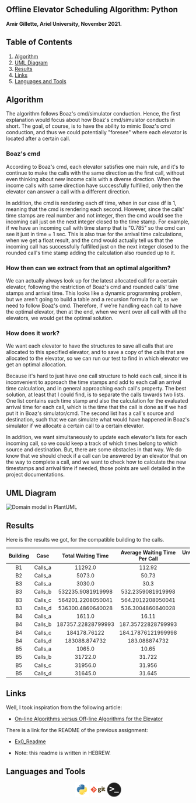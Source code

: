## Offline Elevator Scheduling Algorithm: Python 
**Amir Gillette, Ariel University, November 2021.**  



## <a name="table-of-contents"></a> Table of Contents

1. [Algorithm](#Algorithm)
2. [UML Diagram](#UML-Diagram)
3. [Results](#Results)
4. [Links](#Links)
5. [Languages and Tools](#Languages-and-Tools)

<!-- Algorithm  -->

## Algorithm
The algorithm follows Boaz's cmd/simulator conduction. Hence, the first explanation
would focus about how Boaz's cmd/simulator conducts in short. The goal, of course, 
is to have the ability to mimic Boaz's cmd conduction, and thus we could potentially
"foresee" where each elevator is located after a certain call. 
### Boaz's cmd
According to Boaz's cmd, each elevator satisfies one main rule, and it's to 
continue to make the calls with the same direction as the first call, 
without even thinking about new income calls with a diverse direction. When
the income calls with same direction have successfully fulfilled, only
then the elevator can answer a call with a different direction. 

In addition, the cmd is rendering each df time, when in our case
df is 1, meaning that the cmd is rendering each second. However, 
since the calls' time stamps are real number and not integer, then
the cmd would see the incoming call just on the next integer closed
to the time stamp. For example, if we have an incoming call with
time stamp that is "0.785" so the cmd can see it just in time = 1 sec.
This is also true for the arrival time calculations, when we get
a float result, and the cmd would actually tell us that the incoming call
has successfully fulfilled just on the next integer closed to the rounded
call's time stamp adding the calculation also rounded up to it. 


### How then can we extract from that an optimal algorithm?
We can actually always look up for the latest allocated call for a certain 
elevator, following the restriction of Boaz's cmd and rounded calls' time stamps and arrival time.
This looks like a dynamic programming problem, but we aren't
going to build a table and a recursion formula for it, as we need
to follow Boaz's cmd. Therefore, if we're handling each call to
have the optimal elevator, then at the end, when we went over all call with all the elevators,  we would get the optimal 
solution. 

### How does it work? 
We want each elevator to have the structures to save all calls
that are allocated to this specified elevator, and to save a copy
of the calls that are allocated to the elevator, so we can
run our test to find in which elevator we get an optimal allocation. 


Because it's hard to just have one call structure to hold each call, 
since it is inconvenient to approach the time stamps and add to each
call an arrival time calculation, and in general approaching each
call's property. The best solution, at least that I could find, is
to separate the calls towards two lists. One list contains each time stamp
and also the calculation for the evaluated arrival time for each call, which
is the time that the call is done as if we had put it in Boaz's simulator/cmd.
The second list has a call's source and destination, such that we can
simulate what would have happened in Boaz's simulator if we
allocate a certain call to a certain elevator. 

In addition, we want simultaneously to update each elevator's lists for each incoming call,
so we could keep a track of which times belong to which source and destination. But, there
are some obstacles in that way. We do know that we should check if a call
can be answered by an elevator that on the way to complete a call, and we want
to check how to calculate the new timestamps and arrival time if needed, those points are well detailed 
in the project documentations. 



<!-- UML Diagram  -->

## UML Diagram 
![Domain model in PlantUML](http://www.plantuml.com/plantuml/svg/RLFTJjmy4BttK-H3tyNIPOdW4gaI1T7UL4Bg2rZ6dYGk_eayOw15l7l7tYGBMIvs8vzpVCPpnhv6KecoTqByz__DZzlxd_U_lfuyEAKVJnYoGRjie1c8HhngswIUptjBGtx824d7G13eN4VVFg0UdbNwsuvijgC1F63h5HAaTbfLrzrZiFr0xsIxz_XvmOKGtrmV4nVopMxtfRbLpk4AkydM6HjwePr2R1RoLMnraJTNZRD8OWiEdXJ5T41OsDkWdFmeB2jfWu4NXcnWHB6fzCg6pMcbTNQAGERHb0zP3vl5_Qmf-rbd0q8YsTc4LEc5yP1ws1UT2BmuQmp_y9A_bujG6ICfIWZcdK5H5XCRQcNvpDrMCpwSU1Dp7ZMSk-bKOafd9ZcSpZgGGNdW9f5IDVpkOanpqrwzV5WVv_SROv09b86qMUnEnTjShOxhQ0uwZdzax6IAEPXrzFZqYU5s2Zfc6ZDjYgYmJ1myQXP8oezOXpI0VjmJ319iCEapmmBc68oQiQduflxNmIBj8VcaN8PYj3IpHCdzM3DdWYD0MNGkAjhFf5jb-17GBkB-nXnsnH722gglyGYBumfIY57RsifnnYketfKQqAUOB5iMeWUIbUnYgZw7_4eYvIdK-xMyjZcbmhoAfjdMrrB4ToyNLLg0ISJGwo5OObUfsAXYuXg2oTxz0m00)

<!-- Results  -->
## Results

Here is the results we got, for the compatible building to the calls.

|   Building  | Case | Total Waiting Time | Average Waiting Time Per Call | UnCompleted Calls    | Certificate |
|:--------:|:--------:|:--------:|:--------:| :--------:|:--------:|
| B1 |  Calls_a   |   11292.0   |   112.92  | 0|  -259939903|
| B2 |  Calls_a   |   5073.0   |   50.73  | 0|  -305742041|
| B3 |   Calls_a  |  3030.0    | 30.3    | 0|-509550933  |
| B3 |   Calls_b  |   532235.9081919998   | 532.2359081919998    | 129| -1976019960 |
|  B3|   Calls_c  |    564201.2208050041  |  564.2012208050041   | 101|  -1820076381|
| B3 |   Calls_d  |   536300.4860640028   |  536.3004860640028   | 104| -1983605446 |
| B4 |  Calls_a   |  1611.0    |   16.11  | 0| -456718175 |
| B4 |  Calls_b   |   187357.22828799993   |  187.35722828799993   | 6| -1041127694 |
| B4 |  Calls_c   |   184178.76122   |   184.17876121999998  |4 | -1034702736 |
| B4 |  Calls_d   |  183088.874732    |  183.088874732   |2 | -1037639284 |
| B5 |  Calls_a   |   1065.0   |  10.65   | 0| -444400081 |
| B5 |  Calls_b   |   31722.0   |  31.722   |0 | -504524452 |
|  B5|  Calls_c   |    31956.0  |  31.956   |0 | -504524452 |
|  B5|  Calls_d   |  31645.0    |  31.645   | 0| -504524452 |




<!-- Links  -->
## Links
Well, I took inspiration from the following article: 
* [On-line Algorithms versus Off-line Algorithms for the Elevator](https://studylib.net/doc/7878746/on-line-algorithms-versus-off-line-algorithms-for-the-ele...)

There is a link for the README of the previous assignment:
* [Ex0_Readme](https://docs.google.com/document/d/1mpZujTy5iBqluBIg-lFaehn_-DZAAC5blGZ5gd_aUQ0/edit)

* Note: this readme is written in HEBREW. 


<!-- Languages and Tools -->

## Languages and Tools

  <div align="center">
  
 <code><img height="40"  src="https://raw.githubusercontent.com/github/explore/80688e429a7d4ef2fca1e82350fe8e3517d3494d/topics/python/python.png"></code> 
 <code><img height="40" src="https://raw.githubusercontent.com/github/explore/80688e429a7d4ef2fca1e82350fe8e3517d3494d/topics/git/git.png"></code>
 <code><img height="40" src="https://raw.githubusercontent.com/github/explore/80688e429a7d4ef2fca1e82350fe8e3517d3494d/topics/terminal/terminal.png"></code>
  </div>